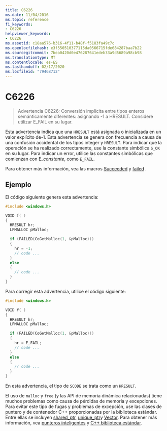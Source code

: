 ```yaml
---
title: C6226
ms.date: 11/04/2016
ms.topic: reference
f1_keywords:
- C6226
helpviewer_keywords:
- C6226
ms.assetid: c18aa576-b316-4f11-b48f-f5183fa49c7c
ms.openlocfilehash: e3f550510377115da0566715fde684287baa7b22
ms.sourcegitcommit: 7bea0420d0e476287641edeb33a9d5689a98cb98
ms.translationtype: MT
ms.contentlocale: es-ES
ms.lasthandoff: 02/17/2020
ms.locfileid: "79468712"
---
```

# <a name="c6226"></a>C6226

> Advertencia C6226: Conversión implícita entre tipos enteros semánticamente diferentes: asignando -1 a HRESULT. Considere utilizar E_FAIL en su lugar.

Esta advertencia indica que una `HRESULT` está asignada o inicializada en un valor explícito de-1. Esta advertencia se genera con frecuencia a causa de una confusión accidental de los tipos integer y `HRESULT`. Para indicar que la operación se ha realizado correctamente, use la constante simbólica `S_OK` en su lugar. Para indicar un error, utilice las constantes simbólicas que comienzan con E_*constante*, como `E_FAIL`.

Para obtener más información, vea las macros [Succeeded](/windows/desktop/api/winerror/nf-winerror-succeeded) y [failed](/windows/desktop/api/winerror/nf-winerror-failed) .

## <a name="example"></a>Ejemplo

El código siguiente genera esta advertencia:

```cpp
#include <windows.h>

VOID f( )
{
  HRESULT hr;
  LPMALLOC pMalloc;

  if (FAILED(CoGetMalloc(1, &pMalloc)))
  {
    hr = -1;
    // code ...
  }
  else
  {
    // code ...
  }
}
```

Para corregir esta advertencia, utilice el código siguiente:

```cpp
#include <windows.h>

VOID f( )
{
  HRESULT hr;
  LPMALLOC pMalloc;

  if (FAILED(CoGetMalloc(1, &pMalloc)))
  {
    hr = E_FAIL;
    // code ...
  }
  else
  {
    // code ...
  }
}
```

En esta advertencia, el tipo de `SCODE` se trata como un `HRESULT`.

El uso de `malloc` y `free` (y las API de memoria dinámica relacionadas) tiene muchos problemas como causa de pérdidas de memoria y excepciones. Para evitar este tipo de fugas y problemas de excepción, use las clases de puntero y de contenedor C++ proporcionadas por la biblioteca estándar. Entre ellas se incluyen [shared_ptr](/cpp/standard-library/shared-ptr-class), [unique_ptr](/cpp/standard-library/unique-ptr-class)y [Vector](/cpp/standard-library/vector). Para obtener más información, vea [punteros inteligentes](/cpp/cpp/smart-pointers-modern-cpp) y [ C++ biblioteca estándar](/cpp/standard-library/cpp-standard-library-reference).
